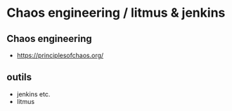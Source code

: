 # Chaos engineering / litmus & jenkins

## Chaos engineering

- https://principlesofchaos.org/

## outils

- jenkins etc.
- litmus


